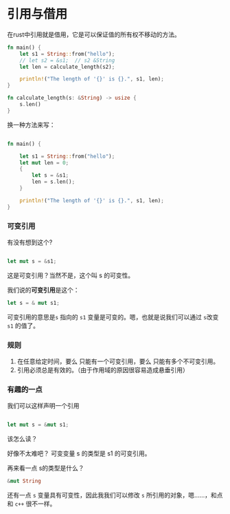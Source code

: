 # 引用与借用


在rust中引用就是借用，它是可以保证值的所有权不移动的方法。

```rust
fn main() {
    let s1 = String::from("hello");
    // let s2 = &s1;  // s2 &String
    let len = calculate_length(s2);

    println!("The length of '{}' is {}.", s1, len);
}

fn calculate_length(s: &String) -> usize {
    s.len()
}
```

换一种方法来写：


```rust

fn main() {

    let s1 = String::from("hello");
    let mut len = 0;
    {
        let s = &s1;
        len = s.len();
    }

    println!("The length of '{}' is {}.", s1, len);
}

```

### 可变引用

有没有想到这个?

```rust

let mut s = &s1;

```

这是可变引用？当然不是，这个叫 s 的可变性。

我们说的**可变引用**是这个：

```rust
let s = & mut s1;
```

可变引用的意思是`s` 指向的 `s1` 变量是可变的。嗯，也就是说我们可以通过 `s`改变 `s1` 的值了。

### 规则

1. 在任意给定时间，要么 只能有一个可变引用，要么 只能有多个不可变引用。
2. 引用必须总是有效的。（由于作用域的原因很容易造成悬垂引用）

### 有趣的一点

我们可以这样声明一个引用
```rust

let mut s = &mut s1;

```

该怎么读？

好像不太难吧？ 可变变量 s 的类型是 s1 的可变引用。


再来看一点 s的类型是什么？
```rust
&mut String
```

还有一点 `s` 变量具有可变性，因此我我们可以修改 `s` 所引用的对象，嗯……，和点和 `c++` 很不一样。

